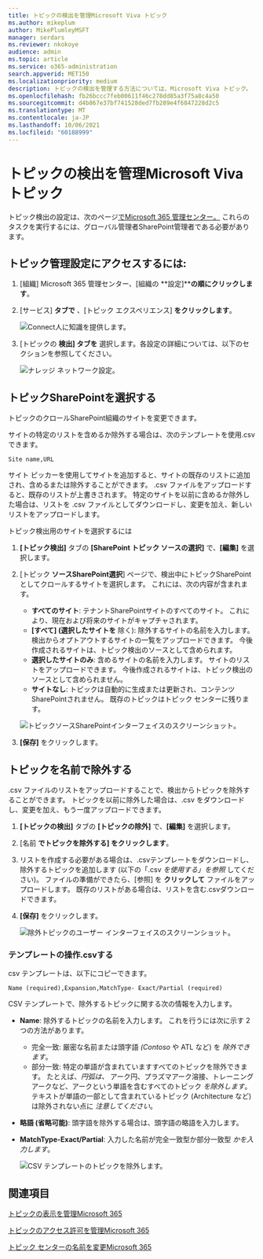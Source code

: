 ```yaml
---
title: トピックの検出を管理Microsoft Viva トピック
ms.author: mikeplum
author: MikePlumleyMSFT
manager: serdars
ms.reviewer: nkokoye
audience: admin
ms.topic: article
ms.service: o365-administration
search.appverid: MET150
ms.localizationpriority: medium
description: トピックの検出を管理する方法については、Microsoft Viva トピック。
ms.openlocfilehash: fb26bccc7feb00611f46c278dd85a3f75a8c4a50
ms.sourcegitcommit: d4b867e37bf741528ded7fb289e4f6847228d2c5
ms.translationtype: MT
ms.contentlocale: ja-JP
ms.lasthandoff: 10/06/2021
ms.locfileid: "60188999"
---
```

# <a name="manage-topic-discovery-in-microsoft-viva-topics"></a>トピックの検出を管理Microsoft Viva トピック

トピック検出の設定は、次のページ[でMicrosoft 365 管理センター。](https://admin.microsoft.com) これらのタスクを実行するには、グローバル管理者SharePoint管理者である必要があります。

## <a name="to-access-topics-management-settings"></a>トピック管理設定にアクセスするには:

1. [組織] Microsoft 365 管理センター、[組織の **設定]****の順にクリックします**。
2. [サービス] **タブで** 、[トピック エクスペリエンス] **をクリックします**。

    ![Connect人に知識を提供します。](../media/admin-org-knowledge-options-completed.png) 

3. [トピックの **検出] タブを** 選択します。各設定の詳細については、以下のセクションを参照してください。

    ![ナレッジ ネットワーク設定。](../media/knowledge-network-settings-topic-discovery.png) 

## <a name="select-sharepoint-topic-sources"></a>トピックSharePointを選択する

トピックのクロールSharePoint組織のサイトを変更できます。

サイトの特定のリストを含めるか除外する場合は、次のテンプレートを使用.csvできます。

``` csv
Site name,URL
```

サイト ピッカーを使用してサイトを追加すると、サイトの既存のリストに追加され、含めるまたは除外することができます。 .csv ファイルをアップロードすると、既存のリストが上書きされます。 特定のサイトを以前に含めるか除外した場合は、リストを .csv ファイルとしてダウンロードし、変更を加え、新しいリストをアップロードします。

トピック検出用のサイトを選択するには

1. **[トピック検出]** タブの **[SharePoint トピック ソースの選択]** で、**[編集]** を選択します。
2. [トピック **ソースSharePoint選択**] ページで、検出中にトピックSharePointとしてクロールするサイトを選択します。 これには、次の内容が含まれます。
    - **すべてのサイト**: テナントSharePointサイトのすべてのサイト。 これにより、現在および将来のサイトがキャプチャされます。
    - **[すべて] (選択したサイトを** 除く): 除外するサイトの名前を入力します。  検出からオプトアウトするサイトの一覧をアップロードできます。 今後作成されるサイトは、トピック検出のソースとして含められます。 
    - **選択したサイトのみ**: 含めるサイトの名前を入力します。 サイトのリストをアップロードできます。 今後作成されるサイトは、トピック検出のソースとして含められません。
    - **サイトなし**: トピックは自動的に生成または更新され、コンテンツSharePointされません。 既存のトピックはトピック センターに残ります。

    ![トピックソースSharePointインターフェイスのスクリーンショット。](../media/k-manage-select-topic-source.png)
   
3. **[保存]** をクリックします。

## <a name="exclude-topics-by-name"></a>トピックを名前で除外する

.csv ファイルのリストをアップロードすることで、検出からトピックを除外することができます。 トピックを以前に除外した場合は、.csv をダウンロードし、変更を加え、もう一度アップロードできます。

1. **[トピックの検出]** タブの **[トピックの除外]** で、**[編集]** を選択します。
2. [名前 **でトピックを除外する] をクリックします**。
3. リストを作成する必要がある場合は、.csvテンプレートをダウンロードし、除外するトピックを追加します (以下の「.csv *を使用する」を参照* してください)。 ファイルの準備ができたら、[参照] を **クリックして** ファイルをアップロードします。 既存のリストがある場合は、リストを含む.csvダウンロードできます。
4. **[保存]** をクリックします。

    ![除外トピックのユーザー インターフェイスのスクリーンショット。](../media/km-manage-exclude-topics.png)

### <a name="working-with-the-csv-template"></a>テンプレートの操作.csvする

csv テンプレートは、以下にコピーできます。

``` csv
Name (required),Expansion,MatchType- Exact/Partial (required)
```

CSV テンプレートで、除外するトピックに関する次の情報を入力します。

- **Name**: 除外するトピックの名前を入力します。 これを行うには次に示す 2 つの方法があります。
    - 完全一致: 厳密な名前または頭字語 *(Contoso* や ATL など) を *除外できます*。
    - 部分一致: 特定の単語が含まれていますすべてのトピックを除外できます。  たとえば、*円弧は、* アーク円、プラズマアーク溶接、トレーニングアークなど、アークという単語を含むすべてのトピック *を除外します*。テキストが単語の一部として含まれているトピック (Architecture など) は除外されない点に *注意してください*。
- **略語 (省略可能)**: 頭字語を除外する場合は、頭字語の略語を入力します。
- **MatchType-Exact/Partial**: 入力した名前が完全一致型か部分一致型 *かを入力します*。

    ![CSV テンプレートのトピックを除外します。](../media/exclude-topics-csv.png) 

## <a name="see-also"></a>関連項目

[トピックの表示を管理Microsoft 365](topic-experiences-knowledge-rules.md)

[トピックのアクセス許可を管理Microsoft 365](topic-experiences-user-permissions.md)

[トピック センターの名前を変更Microsoft 365](topic-experiences-administration.md)
